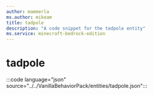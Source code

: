 ```yaml
---
author: mammerla
ms.author: mikeam
title: tadpole
description: "A code snippet for the tadpole entity"
ms.service: minecraft-bedrock-edition
---
```


# tadpole

:::code language="json" source="../../VanillaBehaviorPack/entities/tadpole.json":::
